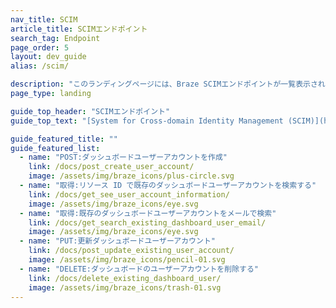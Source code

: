 ```yaml
---
nav_title: SCIM
article_title: SCIMエンドポイント
search_tag: Endpoint
page_order: 5
layout: dev_guide
alias: /scim/

description: "このランディングページには、Braze SCIMエンドポイントが一覧表示されています。"
page_type: landing

guide_top_header: "SCIMエンドポイント"
guide_top_text: "[System for Cross-domain Identity Management (SCIM)](http://www.simplecloud.info/) 仕様は、ユーザーとグループを表すための定義されたスキーマを提供することにより、クラウドベースのアプリケーションおよびサービスでのユーザーアイデンティティの管理を容易にするように設計されています。Braze SCIMエンドポイントを使用して、自動ユーザープロビジョニングを管理します。"

guide_featured_title: ""
guide_featured_list:
  - name: "POST:ダッシュボードユーザーアカウントを作成"
    link: /docs/post_create_user_account/
    image: /assets/img/braze_icons/plus-circle.svg
  - name: "取得:リソース ID で既存のダッシュボードユーザーアカウントを検索する"
    link: /docs/get_see_user_account_information/
    image: /assets/img/braze_icons/eye.svg
  - name: "取得:既存のダッシュボードユーザーアカウントをメールで検索"
    link: /docs/get_search_existing_dashboard_user_email/
    image: /assets/img/braze_icons/eye.svg
  - name: "PUT:更新ダッシュボードユーザーアカウント"
    link: /docs/post_update_existing_user_account/
    image: /assets/img/braze_icons/pencil-01.svg
  - name: "DELETE:ダッシュボードのユーザーアカウントを削除する"
    link: /docs/delete_existing_dashboard_user/
    image: /assets/img/braze_icons/trash-01.svg
---
```



